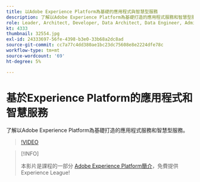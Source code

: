 ```yaml
---
title: 以Adobe Experience Platform為基礎的應用程式與智慧型服務
description: 了解以Adobe Experience Platform為基礎打造的應用程式服務和智慧型服務。
role: Leader, Architect, Developer, Data Architect, Data Engineer, Admin, User
kt: 4333
thumbnail: 32554.jpg
exl-id: 24333697-56fe-4398-b3e0-33b68a2dc8ad
source-git-commit: cc7a77c4dd380ae1bc23dc75608e8e2224dfe78c
workflow-type: tm+mt
source-wordcount: '69'
ht-degree: 5%

---
```


# 基於Experience Platform的應用程式和智慧服務

了解以Adobe Experience Platform為基礎打造的應用程式服務和智慧型服務。

>[!VIDEO](https://video.tv.adobe.com/v/32554?quality=12&learn=on)

>[!INFO]
>
> 本影片是課程的一部分 [Adobe Experience Platform簡介](https://experienceleague.adobe.com/?recommended=ExperiencePlatform-U-1-2020.1)，免費提供Experience League!

